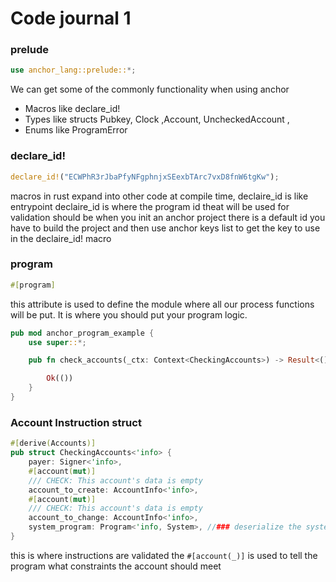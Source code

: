# Code journal 1

### prelude
```rust 
use anchor_lang::prelude::*;
```

We can get some of the commonly functionality when using anchor
 * Macros like declare_id!
 * Types like structs Pubkey, Clock ,Account, UncheckedAccount ,
 * Enums like ProgramError

### declare_id!
```rust
declare_id!("ECWPhR3rJbaPfyNFgphnjxSEexbTArc7vxD8fnW6tgKw");
```

macros in rust expand into other code at compile time, 
declaire_id is like entrypoint
declaire_id is where the program id theat will be used for validation should be 
when you init an anchor project there is a default id
you have to build the project and then use anchor keys list to get the key to
use in the declaire_id! macro

### program
```rust
#[program]
```
this attribute is used to define the module where all our process functions
will be put. It is where you should put your program logic. 


```rust 
pub mod anchor_program_example {
    use super::*;

    pub fn check_accounts(_ctx: Context<CheckingAccounts>) -> Result<()> {

        Ok(())
    }
}
```

### Account Instruction struct 

```rust
#[derive(Accounts)]
pub struct CheckingAccounts<'info> {
    payer: Signer<'info>,
    #[account(mut)]
    /// CHECK: This account's data is empty
    account_to_create: AccountInfo<'info>,
    #[account(mut)]
    /// CHECK: This account's data is empty
    account_to_change: AccountInfo<'info>,
    system_program: Program<'info, System>, //### deserialize the system program 
}
```

this is where instructions are validated 
the `#[account(_)]` is used to tell the program what constraints the
account should meet